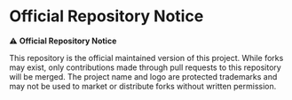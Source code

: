 # Official Repository Notice

⚠️ **Official Repository Notice**

This repository is the official maintained version of this project.
While forks may exist, only contributions made through pull requests
to this repository will be merged. The project name and logo are
protected trademarks and may not be used to market or distribute
forks without written permission.
